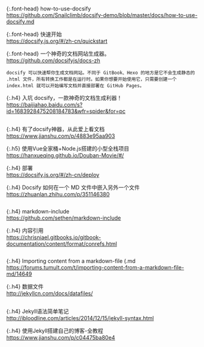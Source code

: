 ```note
```

{:.font-head}
how-to-use-docsify
<br>[
https://github.com/Snailclimb/docsify-demo/blob/master/docs/how-to-use-docsify.md
](
https://github.com/Snailclimb/docsify-demo/blob/master/docs/how-to-use-docsify.md
)

{:.font-head}
快速开始
<br>[
https://docsify.js.org/#/zh-cn/quickstart
](
https://docsify.js.org/#/zh-cn/quickstart
)

{:.font-head}
一个神奇的文档网站生成器。
<br>[
https://github.com/docsifyjs/docs-zh
](
https://github.com/docsifyjs/docs-zh
)

```tip
docsify 可以快速帮你生成文档网站。不同于 GitBook、Hexo 的地方是它不会生成静态的 .html 文件，所有转换工作都是在运行时。如果你想要开始使用它，只需要创建一个 index.html 就可以开始编写文档并直接部署在 GitHub Pages。
```

{:.h4}
入坑 docsify，一款神奇的文档生成利器！
<br>[
https://baijiahao.baidu.com/s?id=1683928475208184783&wfr=spider&for=pc
](
https://baijiahao.baidu.com/s?id=1683928475208184783&wfr=spider&for=pc
)

```tip
```

{:.h4}
有了docsify神器，从此爱上看文档
<br>[
https://www.jianshu.com/p/4883e95aa903
](
https://www.jianshu.com/p/4883e95aa903
)

{:.h5}
使用Vue全家桶+Node.js搭建的小型全栈项目
<br>[
https://hanxueqing.github.io/Douban-Movie/#/
](
https://hanxueqing.github.io/Douban-Movie/#/
)

{:.h4}
部署
<br>[
https://docsify.js.org/#/zh-cn/deploy
](
https://docsify.js.org/#/zh-cn/deploy
)

{:.h4}
Docsify 如何在一个 MD 文件中嵌入另外一个文件
<br>[
https://zhuanlan.zhihu.com/p/351146380
](
https://zhuanlan.zhihu.com/p/351146380
)

```tip
```

{:.h4}
markdown-include
<br>[
https://github.com/sethen/markdown-include
](
https://github.com/sethen/markdown-include
)

{:.h4}
内容引用
<br>[
https://chrisniael.gitbooks.io/gitbook-documentation/content/format/conrefs.html
](
https://chrisniael.gitbooks.io/gitbook-documentation/content/format/conrefs.html
)

```note
```

{:.h4}
Importing content from a markdown-file (.md
<br>[
https://forums.tumult.com/t/importing-content-from-a-markdown-file-md/14649
](
https://forums.tumult.com/t/importing-content-from-a-markdown-file-md/14649
)

{:.h4}
数据文件
<br>[
http://jekyllcn.com/docs/datafiles/
](
http://jekyllcn.com/docs/datafiles/
)
```tip
```

{:.h4}
Jekyll语法简单笔记
<br>[
http://ibloodline.com/articles/2014/12/15/jekyll-syntax.html
](
http://ibloodline.com/articles/2014/12/15/jekyll-syntax.html
)

{:.h4}
使用Jekyll搭建自己的博客-全教程
<br>[
https://www.jianshu.com/p/c04475ba80e4
](
https://www.jianshu.com/p/c04475ba80e4
)
